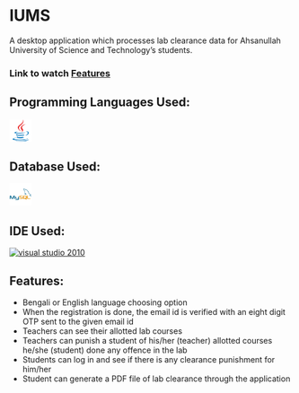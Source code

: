 # IUMS
A desktop application which processes lab clearance data for Ahsanullah University of Science and Technology’s students.

### Link to watch <a href="https://www.youtube.com/watch?v=lhYJUGn6LJo&t=16s">**Features**</a>

## Programming Languages Used:
<p align="left">
 <a href="https://www.java.com" target="_blank" rel="noreferrer"> 
  <img src="https://raw.githubusercontent.com/devicons/devicon/master/icons/java/java-original.svg" alt="java" width="40" height="40"/> 
 </a> 
</p>

## Database Used:
<p align="left">
 <a href="https://www.mysql.com/" target="_blank" rel="noreferrer"> 
  <img src="https://raw.githubusercontent.com/devicons/devicon/master/icons/mysql/mysql-original-wordmark.svg" alt="mysql" width="40" height="40"/> 
 </a>
</p>

## IDE Used:
<p align="left">
 <a href="https://www.eclipse.org/downloads/" target="_blank" rel="noreferrer">
  <img src="https://user-images.githubusercontent.com/56752216/150678848-88c4bbf6-2029-4710-86cc-83ee63699ecb.svg" alt="visual studio 2010" width="125" height="63.5"/> 
 </a>
</p>

 ## Features:
 
 - Bengali or English language choosing option
 - When the registration is done, the email id is verified with an eight digit OTP sent to the given email id
 - Teachers can see their allotted lab courses
 - Teachers can punish a student of his/her (teacher) allotted courses he/she (student) done any offence in the lab
 - Students can log in and see if there is any clearance punishment for him/her
 - Student can generate a PDF file of lab clearance through the application
